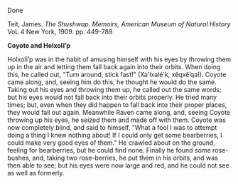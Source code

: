 Done 

Teit, James. *The Shushwap.*  *Memoirs, American Museum of Natural History* VoL  4  New York, 1909. pp. 449-789

**Coyote and Holxolī’p**

Holxolī’p was in the habit of amusing himself with his eyes by throwing them up in the air and letting them fall back again into their orbits. When doing this, he called out, "Turn around, stick fast!" (Xa'lxalé'k, xêqxê’qa!). Coyote came along, and, seeing him do this, he thought he would do the same. Taking out his eyes and throwing them up, he called out the same words; but his eyes would not fall back into their orbits properly. He tried many times; but, even when they did happen to fall back into their proper places, they would fall out again. Meanwhile Raven came along, and, seeing Coyote throwing up his eyes, he seized them and made off with them. Coyote was now completely blind, and said to himself, "What a fool I was to attempt doing a thing I knew nothing about! If I could only get some bearberries, I could make very good eyes of them." He crawled about on the ground, feeling for bearberries, but he could find none. Finally he found some rose-bushes, and, taking two rose-berries, he put them in his orbits, and was then able to see; but his eyes were now large and red, and he could not see as well as formerly.

